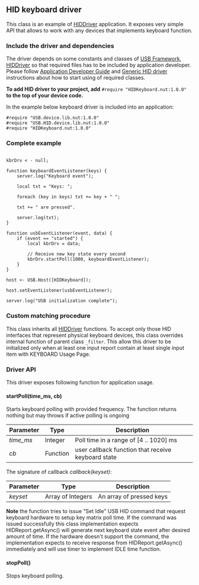 ## HID keyboard driver

This class is an example of [HIDDriver](../../HID_Driver.md) application. It exposes very simple API that allows to work with any devices that implements keyboard function.


### Include the driver and dependencies

The driver depends on some constants and classes of [USB Framework](../../README.md), [HIDDriver](../../HID_Driver.md) so that required files has to be included by application developer. Please follow [Application Developer Guide](../../ApplicationDevelopmentGuide.md#include-the-framework-and-drivers) and [Generic HID driver](../../HID_Driver.md#include-the-driver-and-dependencies) instructions about how to start using of required classes.

**To add HID driver to your project, add** `#require "HIDKeyboard.nut:1.0.0"` **to the top of your device code.**

In the example below keyboard driver is included into an application:

```squirrel
#require "USB.device.lib.nut:1.0.0"
#require "USB.HID.device.lib.nut:1.0.0"
#require "HIDKeyboard.nut:1.0.0"
```


### Complete example

```squirrel

kbrDrv < - null;

function keyboardEventListener(keys) {
    server.log("Keyboard event");

    local txt = "Keys: ";

    foreach (key in keys) txt += key + " ";

    txt += " are pressed".

    server.log(txt);
}

function usbEventListener(event, data) {
    if (event == "started") {
        local kbrDrv = data;

        // Receive new key state every second
        kbrDrv.startPoll(1000, keyboardEventListener);
    }
}

host <- USB.Host([HIDKeyboard]);

host.setEventListener(usbEventListener);

server.log("USB initialization complete");

```

### Custom matching procedure

This class  inherits all [HIDDriver](../HID_Driver.md) functions. To accept only those HID interfaces that represent physical keyboard devices, this class overrides internal function of parent class `_filter`. This allow this driver to be initialized only when at least one input report contain at least single input item with KEYBOARD Usage Page.

### Driver API

This driver exposes following function for application usage.

#### startPoll(time_ms, cb)

Starts keyboard polling with provided frequency. The function returns nothing but may throws if active polling is ongoing

| Parameter | Type | Description |
| --------- | ---- | ----------- |
| *time_ms* | Integer| Poll time in a range of [4 .. 1020] ms |
| *cb* | Function |user callback function that receive keyboard state |

The signature of callback *callback(keyset)*:

| Parameter | Type | Description |
| --------- | ---- | ----------- |
| *keyset* | Array of Integers | An array of pressed keys |


**Note** the function tries to issue "Set Idle" USB HID command that request keyboard hardware to setup key matrix poll time. If the command was issued successfully this class implementation expects HIDReport.getAsync() will generate next keyboard state event after desired amount of time. If the hardware doesn't support the command, the implementation expects to receive response from HIDReport.getAsync() immediately and will use timer to implement IDLE time  function.

#### stopPoll()

Stops keyboard polling.